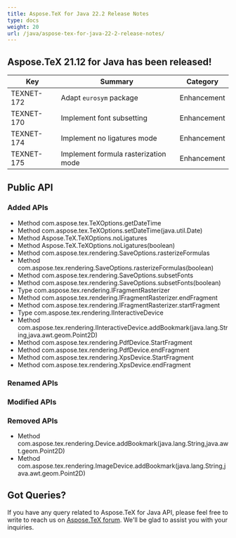 ```yaml
---
title: Aspose.TeX for Java 22.2 Release Notes
type: docs
weight: 20
url: /java/aspose-tex-for-java-22-2-release-notes/
---
```


## Aspose.TeX 21.12 for Java has been released!

| Key | Summary | Category |
|---|---|---|
| TEXNET-172 | Adapt `eurosym` package | Enhancement |
| TEXNET-170 | Implement font subsetting | Enhancement |
| TEXNET-174 | Implement no ligatures mode | Enhancement |
| TEXNET-175 | Implement formula rasterization mode | Enhancement |
 
## Public API
### Added APIs
 * Method com.aspose.tex.TeXOptions.getDateTime
 * Method com.aspose.tex.TeXOptions.setDateTime(java.util.Date)
 * Method Aspose.TeX.TeXOptions.noLigatures
 * Method Aspose.TeX.TeXOptions.noLigatures(boolean)
 * Method com.aspose.tex.rendering.SaveOptions.rasterizeFormulas
 * Method com.aspose.tex.rendering.SaveOptions.rasterizeFormulas(boolean)
 * Method com.aspose.tex.rendering.SaveOptions.subsetFonts
 * Method com.aspose.tex.rendering.SaveOptions.subsetFonts(boolean)
 * Type com.aspose.tex.rendering.IFragmentRasterizer
 * Method com.aspose.tex.rendering.IFragmentRasterizer.endFragment
 * Method com.aspose.tex.rendering.IFragmentRasterizer.startFragment
 * Type com.aspose.tex.rendering.IInteractiveDevice
 * Method com.aspose.tex.rendering.IInteractiveDevice.addBookmark(java.lang.String,java.awt.geom.Point2D)
 * Method com.aspose.tex.rendering.PdfDevice.StartFragment
 * Method com.aspose.tex.rendering.PdfDevice.endFragment
 * Method com.aspose.tex.rendering.XpsDevice.StartFragment
 * Method com.aspose.tex.rendering.XpsDevice.endFragment

### Renamed APIs

### Modified APIs
 
### Removed APIs
 * Method com.aspose.tex.rendering.Device.addBookmark(java.lang.String,java.awt.geom.Point2D)
 * Method com.aspose.tex.rendering.ImageDevice.addBookmark(java.lang.String,java.awt.geom.Point2D)
 
## Got Queries?
If you have any query related to Aspose.TeX for Java API, please feel free to write to reach us on [Aspose.TeX forum](https://forum.aspose.com/c/tex/). We'll be glad to assist you with your inquiries.
